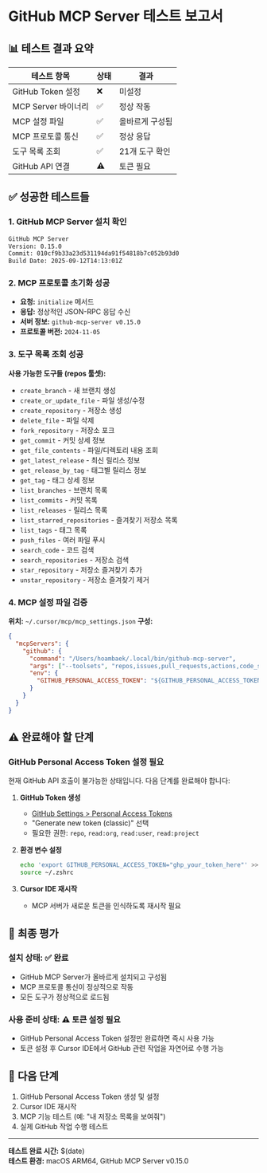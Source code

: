 # GitHub MCP Server 테스트 보고서

## 📊 테스트 결과 요약

| 테스트 항목 | 상태 | 결과 |
|------------|------|------|
| GitHub Token 설정 | ❌ | 미설정 |
| MCP Server 바이너리 | ✅ | 정상 작동 |
| MCP 설정 파일 | ✅ | 올바르게 구성됨 |
| MCP 프로토콜 통신 | ✅ | 정상 응답 |
| 도구 목록 조회 | ✅ | 21개 도구 확인 |
| GitHub API 연결 | ⚠️ | 토큰 필요 |

## ✅ 성공한 테스트들

### 1. GitHub MCP Server 설치 확인
```bash
GitHub MCP Server
Version: 0.15.0
Commit: 010cf9b33a23d531194da91f54818b7c052b93d0
Build Date: 2025-09-12T14:13:01Z
```

### 2. MCP 프로토콜 초기화 성공
- **요청:** `initialize` 메서드
- **응답:** 정상적인 JSON-RPC 응답 수신
- **서버 정보:** `github-mcp-server v0.15.0`
- **프로토콜 버전:** `2024-11-05`

### 3. 도구 목록 조회 성공
**사용 가능한 도구들 (repos 툴셋):**
- `create_branch` - 새 브랜치 생성
- `create_or_update_file` - 파일 생성/수정
- `create_repository` - 저장소 생성
- `delete_file` - 파일 삭제
- `fork_repository` - 저장소 포크
- `get_commit` - 커밋 상세 정보
- `get_file_contents` - 파일/디렉토리 내용 조회
- `get_latest_release` - 최신 릴리스 정보
- `get_release_by_tag` - 태그별 릴리스 정보
- `get_tag` - 태그 상세 정보
- `list_branches` - 브랜치 목록
- `list_commits` - 커밋 목록
- `list_releases` - 릴리스 목록
- `list_starred_repositories` - 즐겨찾기 저장소 목록
- `list_tags` - 태그 목록
- `push_files` - 여러 파일 푸시
- `search_code` - 코드 검색
- `search_repositories` - 저장소 검색
- `star_repository` - 저장소 즐겨찾기 추가
- `unstar_repository` - 저장소 즐겨찾기 제거

### 4. MCP 설정 파일 검증
**위치:** `~/.cursor/mcp/mcp_settings.json`
**구성:**
```json
{
  "mcpServers": {
    "github": {
      "command": "/Users/hoambaek/.local/bin/github-mcp-server",
      "args": ["--toolsets", "repos,issues,pull_requests,actions,code_security"],
      "env": {
        "GITHUB_PERSONAL_ACCESS_TOKEN": "${GITHUB_PERSONAL_ACCESS_TOKEN}"
      }
    }
  }
}
```

## ⚠️ 완료해야 할 단계

### GitHub Personal Access Token 설정 필요

현재 GitHub API 호출이 불가능한 상태입니다. 다음 단계를 완료해야 합니다:

1. **GitHub Token 생성**
   - [GitHub Settings > Personal Access Tokens](https://github.com/settings/tokens)
   - "Generate new token (classic)" 선택
   - 필요한 권한: `repo`, `read:org`, `read:user`, `read:project`

2. **환경 변수 설정**
   ```bash
   echo 'export GITHUB_PERSONAL_ACCESS_TOKEN="ghp_your_token_here"' >> ~/.zshrc
   source ~/.zshrc
   ```

3. **Cursor IDE 재시작**
   - MCP 서버가 새로운 토큰을 인식하도록 재시작 필요

## 🎯 최종 평가

### 설치 상태: ✅ **완료**
- GitHub MCP Server가 올바르게 설치되고 구성됨
- MCP 프로토콜 통신이 정상적으로 작동
- 모든 도구가 정상적으로 로드됨

### 사용 준비 상태: ⚠️ **토큰 설정 필요**
- GitHub Personal Access Token 설정만 완료하면 즉시 사용 가능
- 토큰 설정 후 Cursor IDE에서 GitHub 관련 작업을 자연어로 수행 가능

## 📝 다음 단계

1. GitHub Personal Access Token 생성 및 설정
2. Cursor IDE 재시작
3. MCP 기능 테스트 (예: "내 저장소 목록을 보여줘")
4. 실제 GitHub 작업 수행 테스트

---

**테스트 완료 시간:** $(date)  
**테스트 환경:** macOS ARM64, GitHub MCP Server v0.15.0
